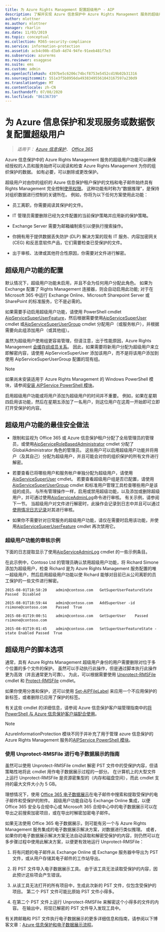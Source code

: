 ```yaml
---
title: 为 Azure Rights Management 配置超级用户 - AIP
description: 了解并实现 Azure 信息保护中 Azure Rights Management 服务的超级用户功能，以便已获授权的人员和服务始终可以阅读和检查（"原因"）组织的受保护数据。
author: mlottner
ms.author: mlottner
manager: rkarlin
ms.date: 11/03/2019
ms.topic: conceptual
ms.collection: M365-security-compliance
ms.service: information-protection
ms.assetid: acb4c00b-d3a9-4d74-94fe-91eeb481f7e3
ms.subservice: azurerms
ms.reviewer: esaggese
ms.suite: ems
ms.custom: admin
ms.openlocfilehash: 4397be5c6206c74bcf8753e5452cd19b02b31316
ms.sourcegitcommit: 551e3f5b8956da49383495561043167597a230d9
ms.translationtype: MT
ms.contentlocale: zh-CN
ms.lasthandoff: 07/08/2020
ms.locfileid: "86136739"
---
```

# <a name="configuring-super-users-for-azure-information-protection-and-discovery-services-or-data-recovery"></a>为 Azure 信息保护和发现服务或数据恢复配置超级用户

>*适用于： [Azure 信息保护](https://azure.microsoft.com/pricing/details/information-protection)、 [Office 365](https://download.microsoft.com/download/E/C/F/ECF42E71-4EC0-48FF-AA00-577AC14D5B5C/Azure_Information_Protection_licensing_datasheet_EN-US.pdf)*

Azure 信息保护中的 Azure Rights Management 服务的超级用户功能可以确保经授权的人员和服务始终可以阅读和检查 Azure Rights Management 为你的组织保护的数据。 如有必要，可以删除或更改保护。

超级用户对由你的组织的 Azure 信息保护租户保护的文档和电子邮件始终具有 Rights Management 完全控制[使用权限](configure-usage-rights.md)。 这种功能有时称为“数据推理”，是保持对组织数据进行控制的关键所在。 例如，你将为以下任何方案使用此功能：

- 员工离职，你需要阅读其保护的文件。

- IT 管理员需要删除已经为文件配置的当前保护策略并应用新的保护策略。

- Exchange Server 需要为邮箱编制索引以便执行搜索操作。

- 你拥有用于提供数据丢失防护 (DLP) 解决方案的现有 IT 服务、内容加密网关 (CEG) 和反恶意软件产品，它们需要检查已受保护的文件。

- 出于审核、法律或其他符合性原因，你需要对文件进行解密。

## <a name="configuration-for-the-super-user-feature"></a>超级用户功能的配置

默认情况下，超级用户功能未启用，并且不会为任何用户分配此角色。 如果为 Exchange 配置了 Rights Management 连接器，则会自动启用此功能; 对于在 Microsoft 365 中运行 Exchange Online、Microsoft Sharepoint Server 或 SharePoint 的标准服务，它不是必需的。

如果需要手动启用超级用户功能，请使用 PowerShell cmdlet [AipServiceSuperUserFeature](/powershell/module/aipservice/enable-aipservicesuperuserfeature)，然后根据需要使用[AipServiceSuperUser](/powershell/module/aipservice/add-aipservicesuperuser) cmdlet 或[AipServiceSuperUserGroup](/powershell/module/aipservice/set-aipservicesuperusergroup) cmdlet 分配用户（或服务帐户），并根据需要向此组添加用户（或其他组）。 

虽然为超级用户使用组更容易管理，但请注意，出于性能原因，Azure Rights Management [会缓存组成员关系](prepare.md#group-membership-caching-by-azure-information-protection)。 因此，如果需要将新用户分配为超级用户来立即解密内容，请使用 AipServiceSuperUser 添加该用户，而不是将该用户添加到使用 AipServiceSuperUserGroup 配置的现有组。

> [!NOTE]
> 如果尚未安装适用于 Azure Rights Management 的 Windows PowerShell 模块，请参阅[安装 AIPService PowerShell 模块](install-powershell.md)。

启用超级用户功能或将用户添加为超级用户的时间并不重要。 例如，如果在星期四启用该功能，然后在星期五添加了一名用户，则这位用户在这周一开始即可立即打开受保护的内容。

## <a name="security-best-practices-for-the-super-user-feature"></a>超级用户功能的最佳安全做法

- 限制和监视为 Office 365 或 Azure 信息保护租户分配了全局管理员的管理员，或使用[AipServiceRoleBasedAdministrator](/powershell/module/aipservice/add-aipservicerolebasedadministrator) cmdlet 分配了 GlobalAdministrator 角色的管理员。 这些用户可以启用超级用户功能并将用户（及其自己）分配为超级用户，并且可能会对你的组织保护的所有文件进行解密。

- 若要查看已将哪些用户和服务帐户单独分配为超级用户，请使用[AipServiceSuperUser](/powershell/module/aipservice/get-aipservicesuperuser) cmdlet。 若要查看超级用户组是否已配置，请使用[AipServiceSuperUserGroup](/powershell/module/aipservice/get-aipservicesuperusergroup) cmdlet 和标准用户管理工具检查哪些用户是该组的成员。 与所有管理操作一样，启用或禁用超级功能，以及添加或删除超级用户，并可通过使用[AipServiceAdminLog](/powershell/module/aipservice/get-aipserviceadminlog)命令进行审核。 有关示例，请参阅下一节。 当超级用户对文件进行解密时，此操作会记录到日志中并且可以通过[使用情况日志记录](log-analyze-usage.md)对其进行审核。

- 如果你不需要针对日常服务的超级用户功能，请仅在需要时启用该功能，并使用[AipServiceSuperUserFeature](/powershell/module/aipservice/disable-aipservicesuperuserfeature) cmdlet 再次禁用它。

### <a name="example-auditing-for-the-super-user-feature"></a>超级用户功能的审核示例

下面的日志提取显示了使用[AipServiceAdminLog](/powershell/module/aipservice/get-aipserviceadminlog) cmdlet 的一些示例条目。 

在此示例中，Contoso Ltd 的管理员确认禁用超级用户功能，将 Richard Simone 添加为超级用户，检查 Richard 是为 Azure Rights Management 服务配置的唯一超级用户，然后启用超级用户功能以使 Richard 能够对目前已从公司离职的员工保护的一些文件进行解密。

`2015-08-01T18:58:20    admin@contoso.com   GetSuperUserFeatureState    Passed  Disabled`

`2015-08-01T18:59:44    admin@contoso.com   AddSuperUser -id rsimone@contoso.com    Passed  True`

`2015-08-01T19:00:51    admin@contoso.com   GetSuperUser    Passed  rsimone@contoso.com`

`2015-08-01T19:01:45    admin@contoso.com   SetSuperUserFeatureState -state Enabled Passed  True`

## <a name="scripting-options-for-super-users"></a>超级用户的脚本选项
通常，具有 Azure Rights Management 超级用户身份的用户需要删除对位于多个位置的多个文件的保护。 虽然可以手动执行此操作，但是通过脚本执行此操作更为高效（并且通常更为可靠）。 为此，可以根据需要使用 [Unprotect-RMSFile](/powershell/module/azureinformationprotection/unprotect-rmsfile) cmdlet 和 [Protect-RMSFile](/powershell/module/azureinformationprotection/protect-rmsfile) cmdlet。 

如果你使用分类和保护，还可以使用 [Set-AIPFileLabel](/powershell/module/azureinformationprotection/set-aipfilelabel) 来应用一个不应用保护的新标签，或者删除已应用了保护的标签。 

有关这些 cmdlet 的详细信息，请参阅 Azure 信息保护客户端管理指南中的[将 PowerShell 与 Azure 信息保护客户端配合使用](./rms-client/client-admin-guide-powershell.md)。

> [!NOTE]
> AzureInformationProtection 模块不同于并补充了用于管理 azure 信息保护的 Azure Rights Management 服务的[AIPService PowerShell 模块](administer-powershell.md)。

### <a name="guidance-for-using-unprotect-rmsfile-for-ediscovery"></a>使用 Unprotect-RMSFile 进行电子数据展示的指南

虽然可以使用 Unprotect-RMSFile cmdlet 解密 PST 文件中的受保护内容，但请策略性地将此 cmdlet 用作电子数据展示过程的一部分。 在计算机上的大型文件上运行 Unprotect-RMSFile 是资源密集型的（内存和磁盘空间），而此 cmdlet 支持的最大文件大小为 5 GB。

理想情况下，使用 [Office 365 电子数据展示](https://docs.microsoft.com/microsoft-365/compliance/ediscovery)在电子邮件中搜索和提取受保护的电子邮件和受保护的附件。 超级用户功能自动与 Exchange Online 集成，以便 Office 365 安全与合规中心或 Microsoft 365 合规中心中的电子数据展示可以在导出之前搜索加密项目，或在导出时解密加密电子邮件。

如果无法使用 Office 365 电子数据展示，则可能有另一个与 Azure Rights Management 服务集成的电子数据展示解决方案，对数据进行类似推理。 或者，如果你的电子数据展示解决方案无法自动读取和解密受保护的内容，则仍然可以在多步骤过程中使用此解决方案，以便更有效地运行 Unprotect-RMSFile：

1. 将有问题的电子邮件从 Exchange Online 或 Exchange 服务器中导出为 PST 文件，或从用户存储其电子邮件的工作站导出。

2. 将 PST 文件导入电子数据展示工具。 由于该工具无法读取受保护的内容，因此预计这些项会产生错误。

3. 从该工具无法打开的所有项目中，生成此次新的 PST 文件，仅包含受保护的项目。 第二个 PST 文件可能比原始 PST 文件小得多。

4. 在第二个 PST 文件上运行 Unprotect-RMSFile 来解密这个小得多的文件的内容。 在输出中，将现已解密的 PST 文件导入发现工具中。

有关跨邮箱和 PST 文件执行电子数据展示的更多详细信息和指南，请参阅以下博客文章：[Azure 信息保护和电子数据展示流程](https://techcommunity.microsoft.com/t5/Azure-Information-Protection/Azure-Information-Protection-and-eDiscovery-Processes/ba-p/270216)。

